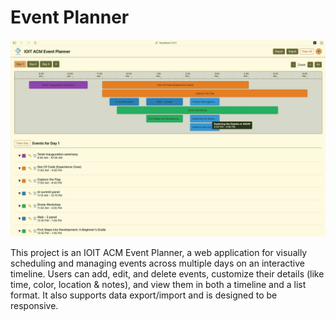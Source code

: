 # Event Planner

![Event planner](./docs/ss1.jpeg)

This project is an IOIT ACM Event Planner, a web application for visually
scheduling and managing events across multiple days on an interactive timeline.
Users can add, edit, and delete events, customize their details (like time,
color, location & notes), and view them in both a timeline and a list format. It also
supports data export/import and is designed to be responsive.
